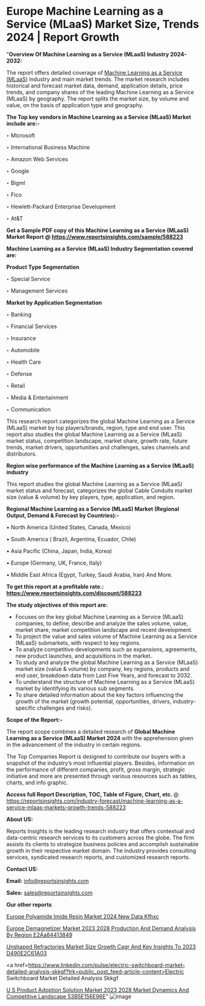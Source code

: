 # Europe Machine Learning as a Service (MLaaS) Market Size, Trends 2024 | Report Growth

"<strong>Overview Of Machine Learning as a Service (MLaaS) Industry 2024-2032:</strong>

The report offers detailed coverage of <a href=https://www.reportsinsights.com/sample/588223>Machine Learning as a Service (MLaaS)</a> industry and main market trends. The market research includes historical and forecast market data, demand, application details, price trends, and company shares of the leading Machine Learning as a Service (MLaaS) by geography. The report splits the market size, by volume and value, on the basis of application type and geography.

<strong>The Top key vendors in Machine Learning as a Service (MLaaS) Market include are:- </strong>

‣ Microsoft

‣ International Business Machine

‣ Amazon Web Services

‣ Google

‣ Bigml

‣ Fico

‣ Hewlett-Packard Enterprise Development

‣ At&T

<strong>Get a Sample PDF copy of this Machine Learning as a Service (MLaaS) Market Report </strong><strong>@ <a href=https://www.reportsinsights.com/sample/588223 style=color:#0000ff;>https://www.reportsinsights.com/sample/588223</a> </strong>

<strong>Machine Learning as a Service (MLaaS) Industry Segmentation covered are:</strong>

<strong>Product Type Segmentation</strong>

‣    Special Service

‣ Management Services

<strong>Market by Application Segmentation</strong>

‣   Banking

‣ Financial Services

‣ Insurance

‣ Automobile

‣ Health Care

‣ Defense

‣ Retail

‣ Media & Entertainment

‣ Communication

This research report categorizes the global Machine Learning as a Service (MLaaS) market by top players/brands, region, type and end user. This report also studies the global Machine Learning as a Service (MLaaS) market status, competition landscape, market share, growth rate, future trends, market drivers, opportunities and challenges, sales channels and distributors.

<strong>Region wise performance of the Machine Learning as a Service (MLaaS) industry</strong><strong> </strong>

This report studies the global Machine Learning as a Service (MLaaS) market status and forecast, categorizes the global Cable Conduits market size (value &amp; volume) by key players, type, application, and region. 

<strong>Regional Machine Learning as a Service (MLaaS) Market (Regional Output, Demand &amp; Forecast by Countries):-</strong>

• North America (United States, Canada, Mexico)

• South America ( Brazil, Argentina, Ecuador, Chile)

• Asia Pacific (China, Japan, India, Korea)

• Europe (Germany, UK, France, Italy)

• Middle East Africa (Egypt, Turkey, Saudi Arabia, Iran) And More.

<strong>To get this report at a profitable rate.: <a href=https://www.reportsinsights.com/discount/588223 style=color:#0000ff;>https://www.reportsinsights.com/discount/588223</a></strong>

<strong>The study objectives of this report are:</strong>
<ul>
  <li>Focuses on the key global Machine Learning as a Service (MLaaS) companies, to define, describe and analyze the sales volume, value, market share, market competition landscape and recent development.</li>
  <li>To project the value and sales volume of Machine Learning as a Service (MLaaS) submarkets, with respect to key regions.</li>
  <li>To analyze competitive developments such as expansions, agreements, new product launches, and acquisitions in the market.</li>
  <li>To study and analyze the global Machine Learning as a Service (MLaaS) market size (value &amp; volume) by company, key regions, products and end user, breakdown data from Last Five Years, and forecast to 2032.</li>
  <li>To understand the structure of Machine Learning as a Service (MLaaS) market by identifying its various sub segments.</li>
  <li>To share detailed information about the key factors influencing the growth of the market (growth potential, opportunities, drivers, industry-specific challenges and risks).</li>
</ul>
<strong>Scope of the Report:-</strong><strong> </strong>

The report scope combines a detailed research of <strong>Global Machine Learning as a Service (MLaaS) Market 2024 </strong>with the apprehension given in the advancement of the industry in certain regions.

The Top Companies Report is designed to contribute our buyers with a snapshot of the industry’s most influential players. Besides, information on the performance of different companies, profit, gross margin, strategic initiative and more are presented through various resources such as tables, charts, and info graphic.

<strong>Access full Report Description, TOC, Table of Figure, Chart, etc. </strong>@   <a href=https://reportsinsights.com/industry-forecast/machine-learning-as-a-service-mlaas-markets-growth-trends-588223 style=color:#0000ff;>https://reportsinsights.com/industry-forecast/machine-learning-as-a-service-mlaas-markets-growth-trends-588223</a>

<strong>About US:</strong>

Reports Insights is the leading research industry that offers contextual and data-centric research services to its customers across the globe. The firm assists its clients to strategize business policies and accomplish sustainable growth in their respective market domain. The industry provides consulting services, syndicated research reports, and customized research reports.

<strong>Contact US:</strong>

<p class=""""><b>Email:</b> <a href=mailto:info@reportsinsights.com>info@reportsinsights.com</a></p>
<p class=""""><b>Sales:</b> <a href=mailto:sales@reportsinsights.com>sales@reportsinsights.com</a></p>

<strong>Our other reports</strong>

<a href=https://www.linkedin.com/pulse/europe-polyamide-imide-resin-market-2024-new-data-kfhxc/>Europe Polyamide Imide Resin Market 2024 New Data Kfhxc</a>

<a href=https://medium.com/@achalwankhede15/europe-demagnetizer-market-2023-2028-production-and-demand-analysis-by-region-e2aa84413849>Europe Demagnetizer Market 2023 2028 Production And Demand Analysis By Region E2Aa84413849</a>

<a href=https://medium.com/@g65914336/unshaped-refractories-market-size-growth-cagr-and-key-insights-to-2023-d490e2c61a03>Unshaped Refractories Market Size Growth Cagr And Key Insights To 2023 D490E2C61A03</a>

<a href=https://www.linkedin.com/pulse/electric-switchboard-market-detailed-analysis-skkgf?trk=public_post_feed-article-content>Electric Switchboard Market Detailed Analysis Skkgf</a>

<a href=https://medium.com/@nadeemkazi654/u-s-product-adoption-solution-market-2023-2028-market-dynamics-and-competitive-landscape-53b5e156e96e>U S Product Adoption Solution Market 2023 2028 Market Dynamics And Competitive Landscape 53B5E156E96E</a>"
![image](https://github.com/Jaayaachit/RIGlobal/assets/158452289/2d535fa2-d6ed-43e3-a943-119acaee622c)
